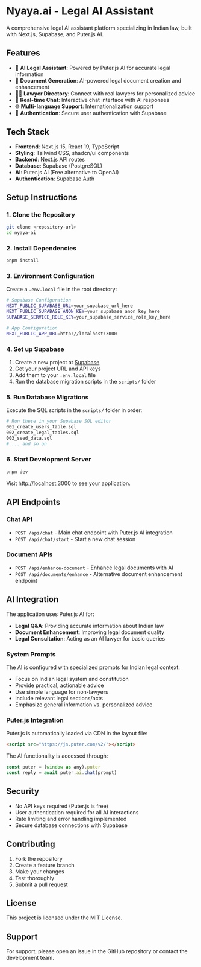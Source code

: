 # Nyaya.ai - Legal AI Assistant

A comprehensive legal AI assistant platform specializing in Indian law, built with Next.js, Supabase, and Puter.js AI.

## Features

- 🤖 **AI Legal Assistant**: Powered by Puter.js AI for accurate legal information
- 📄 **Document Generation**: AI-powered legal document creation and enhancement
- 👨‍💼 **Lawyer Directory**: Connect with real lawyers for personalized advice
- 💬 **Real-time Chat**: Interactive chat interface with AI responses
- 🌐 **Multi-language Support**: Internationalization support
- 🔐 **Authentication**: Secure user authentication with Supabase

## Tech Stack

- **Frontend**: Next.js 15, React 19, TypeScript
- **Styling**: Tailwind CSS, shadcn/ui components
- **Backend**: Next.js API routes
- **Database**: Supabase (PostgreSQL)
- **AI**: Puter.js AI (Free alternative to OpenAI)
- **Authentication**: Supabase Auth

## Setup Instructions

### 1. Clone the Repository

```bash
git clone <repository-url>
cd nyaya-ai
```

### 2. Install Dependencies

```bash
pnpm install
```

### 3. Environment Configuration

Create a `.env.local` file in the root directory:

```bash
# Supabase Configuration
NEXT_PUBLIC_SUPABASE_URL=your_supabase_url_here
NEXT_PUBLIC_SUPABASE_ANON_KEY=your_supabase_anon_key_here
SUPABASE_SERVICE_ROLE_KEY=your_supabase_service_role_key_here

# App Configuration
NEXT_PUBLIC_APP_URL=http://localhost:3000
```

### 4. Set up Supabase

1. Create a new project at [Supabase](https://supabase.com/)
2. Get your project URL and API keys
3. Add them to your `.env.local` file
4. Run the database migration scripts in the `scripts/` folder

### 5. Run Database Migrations

Execute the SQL scripts in the `scripts/` folder in order:

```bash
# Run these in your Supabase SQL editor
001_create_users_table.sql
002_create_legal_tables.sql
003_seed_data.sql
# ... and so on
```

### 6. Start Development Server

```bash
pnpm dev
```

Visit [http://localhost:3000](http://localhost:3000) to see your application.

## API Endpoints

### Chat API
- `POST /api/chat` - Main chat endpoint with Puter.js AI integration
- `POST /api/chat/start` - Start a new chat session

### Document APIs
- `POST /api/enhance-document` - Enhance legal documents with AI
- `POST /api/documents/enhance` - Alternative document enhancement endpoint

## AI Integration

The application uses Puter.js AI for:

- **Legal Q&A**: Providing accurate information about Indian law
- **Document Enhancement**: Improving legal document quality
- **Legal Consultation**: Acting as an AI lawyer for basic queries

### System Prompts

The AI is configured with specialized prompts for Indian legal context:

- Focus on Indian legal system and constitution
- Provide practical, actionable advice
- Use simple language for non-lawyers
- Include relevant legal sections/acts
- Emphasize general information vs. personalized advice

### Puter.js Integration

Puter.js is automatically loaded via CDN in the layout file:
```html
<script src="https://js.puter.com/v2/"></script>
```

The AI functionality is accessed through:
```javascript
const puter = (window as any).puter
const reply = await puter.ai.chat(prompt)
```

## Security

- No API keys required (Puter.js is free)
- User authentication required for all AI interactions
- Rate limiting and error handling implemented
- Secure database connections with Supabase

## Contributing

1. Fork the repository
2. Create a feature branch
3. Make your changes
4. Test thoroughly
5. Submit a pull request

## License

This project is licensed under the MIT License.

## Support

For support, please open an issue in the GitHub repository or contact the development team.
